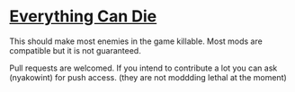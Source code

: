 # [Everything Can Die](https://thunderstore.io/c/lethal-company/p/TheFluff/EverythingCanDie/)
This should make most enemies in the game killable. Most mods are compatible but it is not guaranteed. 

Pull requests are welcomed. If you intend to contribute a lot you can ask (nyakowint) for push access. (they are not moddding lethal at the moment)
